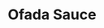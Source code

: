 ---
title: Ofada Sauce
description: delicious nigerian vegetable soup
featured-image: /uploads/beef-stew.jpg
theme: Soups
---